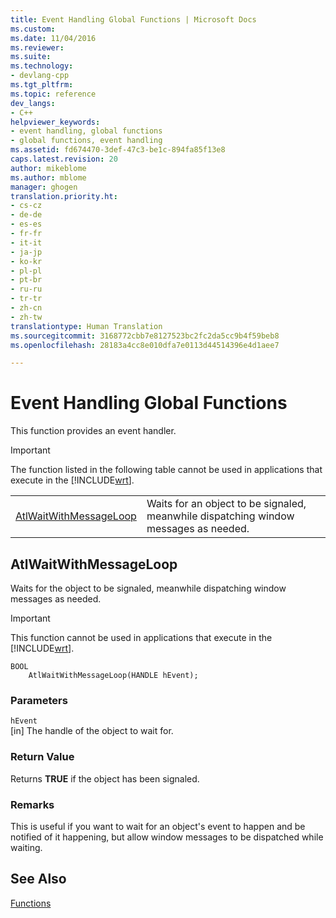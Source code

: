```yaml
---
title: Event Handling Global Functions | Microsoft Docs
ms.custom: 
ms.date: 11/04/2016
ms.reviewer: 
ms.suite: 
ms.technology:
- devlang-cpp
ms.tgt_pltfrm: 
ms.topic: reference
dev_langs:
- C++
helpviewer_keywords:
- event handling, global functions
- global functions, event handling
ms.assetid: fd674470-3def-47c3-be1c-894fa85f13e8
caps.latest.revision: 20
author: mikeblome
ms.author: mblome
manager: ghogen
translation.priority.ht:
- cs-cz
- de-de
- es-es
- fr-fr
- it-it
- ja-jp
- ko-kr
- pl-pl
- pt-br
- ru-ru
- tr-tr
- zh-cn
- zh-tw
translationtype: Human Translation
ms.sourcegitcommit: 3168772cbb7e8127523bc2fc2da5cc9b4f59beb8
ms.openlocfilehash: 28183a4cc8e010dfa7e0113d44514396e4d1aee7

---
```

# Event Handling Global Functions
This function provides an event handler.  
  
> [!IMPORTANT]
>  The function listed in the following table cannot be used in applications that execute in the [!INCLUDE[wrt](../../atl/reference/includes/wrt_md.md)].  
  
|||  
|-|-|  
|[AtlWaitWithMessageLoop](#atlwaitwithmessageloop)|Waits for an object to be signaled, meanwhile dispatching window messages as needed.|  
  
##  <a name="atlwaitwithmessageloop"></a>  AtlWaitWithMessageLoop  
 Waits for the object to be signaled, meanwhile dispatching window messages as needed.  
  
> [!IMPORTANT]
>  This function cannot be used in applications that execute in the [!INCLUDE[wrt](../../atl/reference/includes/wrt_md.md)].  
  
```
BOOL
    AtlWaitWithMessageLoop(HANDLE hEvent);
```  
  
### Parameters  
 `hEvent`  
 [in] The handle of the object to wait for.  
  
### Return Value  
 Returns **TRUE** if the object has been signaled.  
  
### Remarks  
 This is useful if you want to wait for an object's event to happen and be notified of it happening, but allow window messages to be dispatched while waiting.  
  
## See Also  
 [Functions](../../atl/reference/atl-functions.md)



<!--HONumber=Jan17_HO2-->


